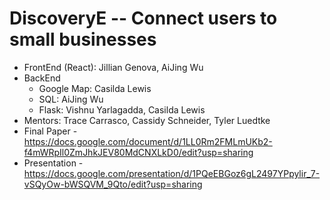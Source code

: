 # DiscoveryE -- Connect users to small businesses  
* FrontEnd (React): Jillian Genova, AiJing Wu  
* BackEnd  
   * Google Map: Casilda Lewis  
   * SQL: AiJing Wu  
   * Flask: Vishnu Yarlagadda, Casilda Lewis  
* Mentors: Trace Carrasco, Cassidy Schneider, Tyler Luedtke
* Final Paper - https://docs.google.com/document/d/1LL0Rm2FMLmUKb2-f4mWRpIl0ZmJhkJEV80MdCNXLkD0/edit?usp=sharing
* Presentation - https://docs.google.com/presentation/d/1PQeEBGoz6gL2497YPpylir_7-vSQyOw-bWSQVM_9Qto/edit?usp=sharing
